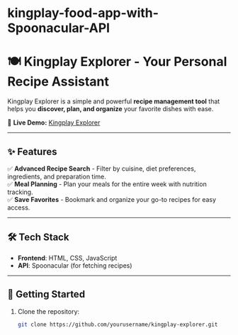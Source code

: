 # kingplay-food-app-with-Spoonacular-API

# 🍽️ Kingplay Explorer - Your Personal Recipe Assistant

Kingplay Explorer is a simple and powerful **recipe management tool** that helps you **discover, plan, and organize** your favorite dishes with ease.

🚀 **Live Demo:** [Kingplay Explorer](https://kingslayer458.github.io/kingplay-food-app-with-Spoonacular-API/)

---

## ✨ Features

✅ **Advanced Recipe Search** - Filter by cuisine, diet preferences, ingredients, and preparation time.  
✅ **Meal Planning** - Plan your meals for the entire week with nutrition tracking.  
✅ **Save Favorites** - Bookmark and organize your go-to recipes for easy access.  

---

## 🛠️ Tech Stack

- **Frontend**: HTML, CSS, JavaScript  
- **API**: Spoonacular (for fetching recipes)  

---

## 📌 Getting Started

1. Clone the repository:
   ```bash
   git clone https://github.com/yourusername/kingplay-explorer.git
